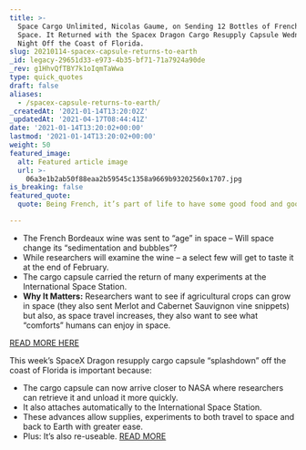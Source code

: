 ```yaml
---
title: >-
  Space Cargo Unlimited, Nicolas Gaume, on Sending 12 Bottles of French Wine to
  Space. It Returned with the Spacex Dragon Cargo Resupply Capsule Wednesday
  Night Off the Coast of Florida.
slug: 20210114-spacex-capsule-returns-to-earth
_id: legacy-29651d33-e973-4b35-bf71-71a7924a90de
_rev: g1HhvQfTBY7k1oIqmTaWwa
type: quick_quotes
draft: false
aliases:
  - /spacex-capsule-returns-to-earth/
_createdAt: '2021-01-14T13:20:02Z'
_updatedAt: '2021-04-17T08:44:41Z'
date: '2021-01-14T13:20:02+00:00'
lastmod: '2021-01-14T13:20:02+00:00'
weight: 50
featured_image:
  alt: Featured article image
  url: >-
    06a3e1b2ab50f88eaa2b59545c1358a9669b93202560x1707.jpg
is_breaking: false
featured_quote:
  quote: Being French, it’s part of life to have some good food and good wine.

---
```

* The French Bordeaux wine was sent to “age” in space – Will space change its “sedimentation and bubbles”?
* While researchers will examine the wine – a select few will get to taste it at the end of February.
* The cargo capsule carried the return of many experiments at the International Space Station.
* **Why It Matters:** Researchers want to see if agricultural crops can grow in space (they also sent Merlot and Cabernet Sauvignon vine snippets) but also, as space travel increases, they also want to see what “comforts” humans can enjoy in space.

[READ MORE HERE](https://apnews.com/article/french-wine-vines-head-home-from-space-7b6618c03efa9b02b5d929a937cbb234)

This week’s SpaceX Dragon resupply cargo capsule “splashdown” off the coast of Florida is important because:

* The cargo capsule can now arrive closer to NASA where researchers can retrieve it and unload it more quickly.
* It also attaches automatically to the International Space Station.
* These advances allow supplies, experiments to both travel to space and back to Earth with greater ease.
* Plus: It’s also re-useable. [READ MORE](https://www.space.com/spacex-upgraded-dragon-crs-21-atlantic-splashdown)
